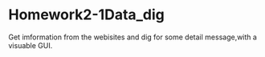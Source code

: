 # Homework2-1Data_dig
Get imformation from the webisites and dig for some detail message,with a visuable GUI.
